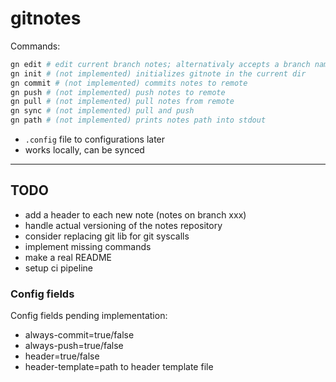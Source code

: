 # gitnotes

Commands:

```bash
gn edit # edit current branch notes; alternativaly accepts a branch name
gn init # (not implemented) initializes gitnote in the current dir
gn commit # (not implemented) commits notes to remote
gn push # (not implemented) push notes to remote
gn pull # (not implemented) pull notes from remote
gn sync # (not implemented) pull and push
gn path # (not implemented) prints notes path into stdout
```

- `.config` file to configurations later
- works locally, can be synced

---

## TODO

- add a header to each new note (notes on branch xxx)
- handle actual versioning of the notes repository
- consider replacing git lib for git syscalls
- implement missing commands
- make a real README
- setup ci pipeline

### Config fields

Config fields pending implementation:

- always-commit=true/false
- always-push=true/false
- header=true/false
- header-template=path to header template file
